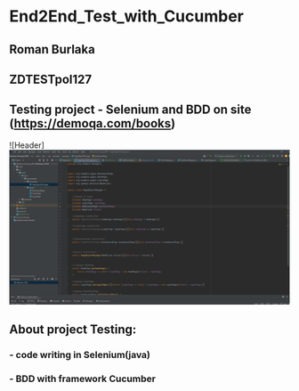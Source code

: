 # End2End_Test_with_Cucumber
## Roman Burlaka
## ZDTESTpol127
## Testing project -  Selenium and BDD on site (https://demoqa.com/books)

![Header] ![img.png](img.png)
## About project Testing:
### - code writing  in Selenium(java)
### - BDD with framework Cucumber
